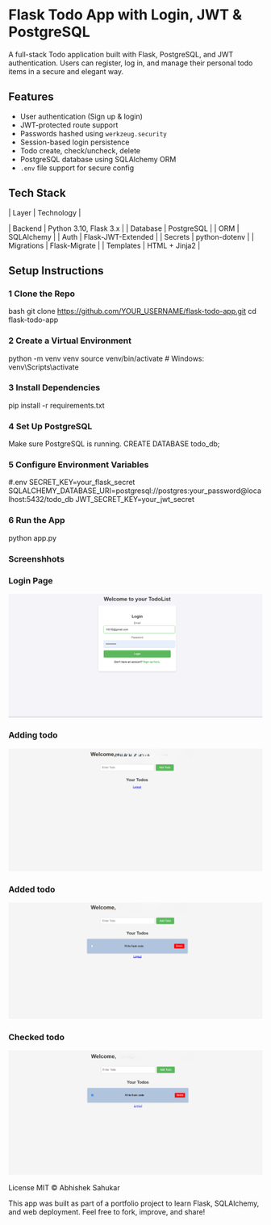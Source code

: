 # Flask Todo App with Login, JWT & PostgreSQL

A full-stack Todo application built with Flask, PostgreSQL, and JWT authentication. Users can register, log in, and manage their personal todo items in a secure and elegant way.


##  Features

- User authentication (Sign up & login)
- JWT-protected route support
- Passwords hashed using `werkzeug.security`
- Session-based login persistence
- Todo create, check/uncheck, delete
- PostgreSQL database using SQLAlchemy ORM
- `.env` file support for secure config


## Tech Stack

| Layer         | Technology               |

| Backend       | Python 3.10, Flask 3.x   |
| Database      | PostgreSQL               |
| ORM           | SQLAlchemy               |
| Auth          | Flask-JWT-Extended       |
| Secrets       | python-dotenv            |
| Migrations    | Flask-Migrate            |
| Templates     | HTML + Jinja2            |

##  Setup Instructions

### 1️ Clone the Repo

bash
git clone https://github.com/YOUR_USERNAME/flask-todo-app.git
cd flask-todo-app

### 2️ Create a Virtual Environment

python -m venv venv
source venv/bin/activate    # Windows: venv\Scripts\activate

### 3 Install Dependencies

pip install -r requirements.txt

### 4 Set Up PostgreSQL

Make sure PostgreSQL is running.
CREATE DATABASE todo_db;

### 5️ Configure Environment Variables

#.env
SECRET_KEY=your_flask_secret
SQLALCHEMY_DATABASE_URI=postgresql://postgres:your_password@localhost:5432/todo_db
JWT_SECRET_KEY=your_jwt_secret

### 6️ Run the App

python app.py

### Screenshhots ###

### Login Page
![Login Page](Assets/Login.png)

### Adding todo 
![Add todo](Assets/Addtodo.png)

### Added todo
![Added todo](Assets/Addedtodo.png)

### Checked todo
![Add todo](Assets/Checkedtodo.png)

License
MIT © Abhishek Sahukar

This app was built as part of a portfolio project to learn Flask, SQLAlchemy, and web deployment. Feel free to fork, improve, and share!